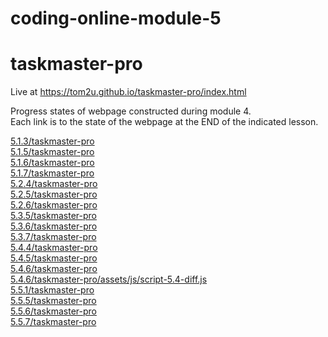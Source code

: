# coding-online-module-5  
# taskmaster-pro  

Live at https://tom2u.github.io/taskmaster-pro/index.html  

Progress states of webpage constructed during module 4.  
Each link is to the state of the webpage at the END of the indicated lesson.  

[5.1.3/taskmaster-pro](https://tom2u.github.io/coding-online-module-5/5.1.3/taskmaster-pro)  
[5.1.5/taskmaster-pro](https://tom2u.github.io/coding-online-module-5/5.1.5/taskmaster-pro)  
[5.1.6/taskmaster-pro](https://tom2u.github.io/coding-online-module-5/5.1.6/taskmaster-pro)  
[5.1.7/taskmaster-pro](https://tom2u.github.io/coding-online-module-5/5.1.7/taskmaster-pro)  
[5.2.4/taskmaster-pro](https://tom2u.github.io/coding-online-module-5/5.2.4/taskmaster-pro)  
[5.2.5/taskmaster-pro](https://tom2u.github.io/coding-online-module-5/5.2.5/taskmaster-pro)  
[5.2.6/taskmaster-pro](https://tom2u.github.io/coding-online-module-5/5.2.6/taskmaster-pro)  
[5.3.5/taskmaster-pro](https://tom2u.github.io/coding-online-module-5/5.3.5/taskmaster-pro)  
[5.3.6/taskmaster-pro](https://tom2u.github.io/coding-online-module-5/5.3.6/taskmaster-pro)  
[5.3.7/taskmaster-pro](https://tom2u.github.io/coding-online-module-5/5.3.7/taskmaster-pro)  
[5.4.4/taskmaster-pro](https://tom2u.github.io/coding-online-module-5/5.4.4/taskmaster-pro)  
[5.4.5/taskmaster-pro](https://tom2u.github.io/coding-online-module-5/5.4.5/taskmaster-pro)  
[5.4.6/taskmaster-pro](https://tom2u.github.io/coding-online-module-5/5.4.6/taskmaster-pro)  
[5.4.6/taskmaster-pro/assets/js/script-5.4-diff.js](https://github.com/tom2u/coding-online-module-5/blob/master/5.4.6/taskmaster-pro/assets/js/script-5.4-diff.js)  
[5.5.1/taskmaster-pro](https://tom2u.github.io/coding-online-module-5/5.5.1/taskmaster-pro)  
[5.5.5/taskmaster-pro](https://tom2u.github.io/coding-online-module-5/5.5.5/taskmaster-pro)  
[5.5.6/taskmaster-pro](https://tom2u.github.io/coding-online-module-5/5.5.6/taskmaster-pro)  
[5.5.7/taskmaster-pro](https://tom2u.github.io/coding-online-module-5/5.5.7/taskmaster-pro)  
